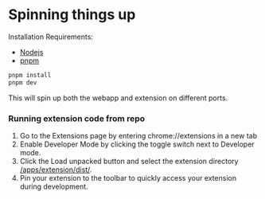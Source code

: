 # Spinning things up

Installation Requirements:
- [Nodejs](https://nodejs.org/en)
- [pnpm](https://pnpm.io/installation)

```bash
pnpm install
pnpm dev
```

This will spin up both the webapp and extension on different ports.

### Running extension code from repo

1. Go to the Extensions page by entering chrome://extensions in a new tab
2. Enable Developer Mode by clicking the toggle switch next to Developer mode.
3. Click the Load unpacked button and select the extension directory [/apps/extension/dist/](../apps/extension/dist).
4. Pin your extension to the toolbar to quickly access your extension during development.
